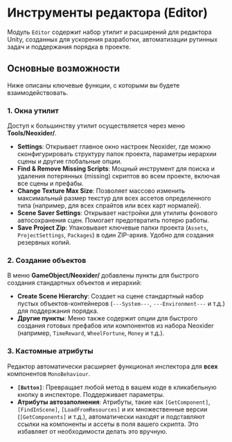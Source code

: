 
# Инструменты редактора (Editor)

Модуль `Editor` содержит набор утилит и расширений для редактора Unity, созданных для ускорения разработки, автоматизации рутинных задач и поддержания порядка в проекте.

## Основные возможности

Ниже описаны ключевые функции, с которыми вы будете взаимодействовать.

### 1. Окна утилит

Доступ к большинству утилит осуществляется через меню **Tools/Neoxider/**.

- **Settings**: Открывает главное окно настроек Neoxider, где можно сконфигурировать структуру папок проекта, параметры иерархии сцены и другие глобальные опции.
- **Find & Remove Missing Scripts**: Мощный инструмент для поиска и удаления потерянных (missing) скриптов во всем проекте, включая все сцены и префабы.
- **Change Texture Max Size**: Позволяет массово изменить максимальный размер текстур для всех ассетов определенного типа (например, для всех спрайтов или всех карт нормалей).
- **Scene Saver Settings**: Открывает настройки для утилиты фонового автосохранения сцен. Помогает предотвратить потерю работы.
- **Save Project Zip**: Упаковывает ключевые папки проекта (`Assets`, `ProjectSettings`, `Packages`) в один ZIP-архив. Удобно для создания резервных копий.

### 2. Создание объектов

В меню **GameObject/Neoxider/** добавлены пункты для быстрого создания стандартных объектов и иерархий:

- **Create Scene Hierarchy**: Создает на сцене стандартный набор пустых объектов-контейнеров (`---System---`, `---Environment---` и т.д.) для поддержания порядка.
- **Другие пункты**: Меню также содержит опции для быстрого создания готовых префабов или компонентов из набора Neoxider (например, `TimeReward`, `WheelFortune`, `Money` и т.д.).

### 3. Кастомные атрибуты

Редактор автоматически расширяет функционал инспектора для **всех** компонентов `MonoBehaviour`.

- **`[Button]`**: Превращает любой метод в вашем коде в кликабельную кнопку в инспекторе. Поддерживает параметры.
- **Атрибуты автозаполнения**: Атрибуты, такие как `[GetComponent]`, `[FindInScene]`, `[LoadFromResources]` и их множественные версии (`[GetComponents]` и т.д.), автоматически находят и подставляют ссылки на компоненты и ассеты в поля вашего скрипта. Это избавляет от необходимости делать это вручную.
